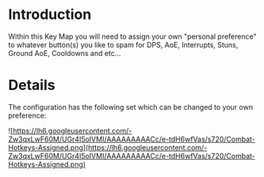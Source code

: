 # Introduction #

Within this Key Map you will need to assign your own "personal preference" to whatever button(s) you like to spam for DPS, AoE, Interrupts, Stuns, Ground AoE, Cooldowns and etc...


# Details #

The configuration has the following set which can be changed to your own preference:

![https://lh6.googleusercontent.com/-Zw3qxLwF60M/UGr4I5oIVMI/AAAAAAAAACc/e-tdH6wfVas/s720/Combat-Hotkeys-Assigned.png](https://lh6.googleusercontent.com/-Zw3qxLwF60M/UGr4I5oIVMI/AAAAAAAAACc/e-tdH6wfVas/s720/Combat-Hotkeys-Assigned.png)